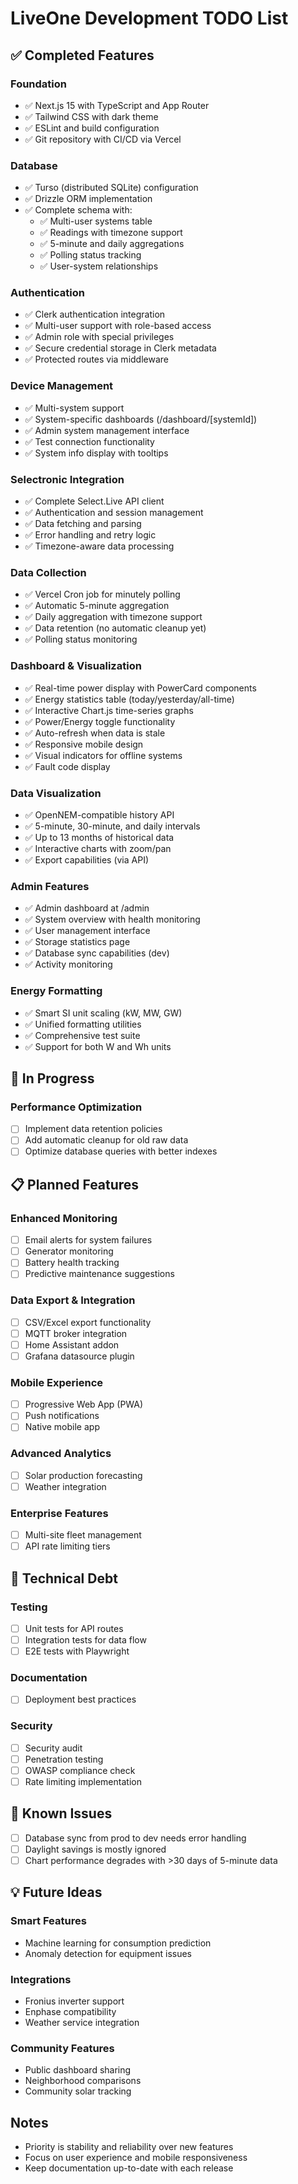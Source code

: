 # LiveOne Development TODO List

## ✅ Completed Features

### Foundation
- ✅ Next.js 15 with TypeScript and App Router
- ✅ Tailwind CSS with dark theme
- ✅ ESLint and build configuration
- ✅ Git repository with CI/CD via Vercel

### Database
- ✅ Turso (distributed SQLite) configuration
- ✅ Drizzle ORM implementation
- ✅ Complete schema with:
  - ✅ Multi-user systems table
  - ✅ Readings with timezone support
  - ✅ 5-minute and daily aggregations
  - ✅ Polling status tracking
  - ✅ User-system relationships

### Authentication
- ✅ Clerk authentication integration
- ✅ Multi-user support with role-based access
- ✅ Admin role with special privileges
- ✅ Secure credential storage in Clerk metadata
- ✅ Protected routes via middleware

### Device Management
- ✅ Multi-system support
- ✅ System-specific dashboards (/dashboard/[systemId])
- ✅ Admin system management interface
- ✅ Test connection functionality
- ✅ System info display with tooltips

### Selectronic Integration
- ✅ Complete Select.Live API client
- ✅ Authentication and session management
- ✅ Data fetching and parsing
- ✅ Error handling and retry logic
- ✅ Timezone-aware data processing

### Data Collection
- ✅ Vercel Cron job for minutely polling
- ✅ Automatic 5-minute aggregation
- ✅ Daily aggregation with timezone support
- ✅ Data retention (no automatic cleanup yet)
- ✅ Polling status monitoring

### Dashboard & Visualization
- ✅ Real-time power display with PowerCard components
- ✅ Energy statistics table (today/yesterday/all-time)
- ✅ Interactive Chart.js time-series graphs
- ✅ Power/Energy toggle functionality
- ✅ Auto-refresh when data is stale
- ✅ Responsive mobile design
- ✅ Visual indicators for offline systems
- ✅ Fault code display

### Data Visualization
- ✅ OpenNEM-compatible history API
- ✅ 5-minute, 30-minute, and daily intervals
- ✅ Up to 13 months of historical data
- ✅ Interactive charts with zoom/pan
- ✅ Export capabilities (via API)

### Admin Features
- ✅ Admin dashboard at /admin
- ✅ System overview with health monitoring
- ✅ User management interface
- ✅ Storage statistics page
- ✅ Database sync capabilities (dev)
- ✅ Activity monitoring

### Energy Formatting
- ✅ Smart SI unit scaling (kW, MW, GW)
- ✅ Unified formatting utilities
- ✅ Comprehensive test suite
- ✅ Support for both W and Wh units

## 🚧 In Progress

### Performance Optimization
- [ ] Implement data retention policies
- [ ] Add automatic cleanup for old raw data
- [ ] Optimize database queries with better indexes

## 📋 Planned Features

### Enhanced Monitoring
- [ ] Email alerts for system failures
- [ ] Generator monitoring
- [ ] Battery health tracking
- [ ] Predictive maintenance suggestions

### Data Export & Integration
- [ ] CSV/Excel export functionality
- [ ] MQTT broker integration
- [ ] Home Assistant addon
- [ ] Grafana datasource plugin

### Mobile Experience
- [ ] Progressive Web App (PWA)
- [ ] Push notifications
- [ ] Native mobile app

### Advanced Analytics
- [ ] Solar production forecasting
- [ ] Weather integration

### Enterprise Features
- [ ] Multi-site fleet management
- [ ] API rate limiting tiers

## 🔧 Technical Debt

### Testing
- [ ] Unit tests for API routes
- [ ] Integration tests for data flow
- [ ] E2E tests with Playwright

### Documentation
- [ ] Deployment best practices

### Security
- [ ] Security audit
- [ ] Penetration testing
- [ ] OWASP compliance check
- [ ] Rate limiting implementation

## 🐛 Known Issues

- [ ] Database sync from prod to dev needs error handling
- [ ] Daylight savings is mostly ignored
- [ ] Chart performance degrades with >30 days of 5-minute data

## 💡 Future Ideas

### Smart Features
- Machine learning for consumption prediction
- Anomaly detection for equipment issues

### Integrations
- Fronius inverter support
- Enphase compatibility
- Weather service integration

### Community Features
- Public dashboard sharing
- Neighborhood comparisons
- Community solar tracking

## Notes

- Priority is stability and reliability over new features
- Focus on user experience and mobile responsiveness
- Keep documentation up-to-date with each release
